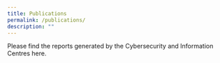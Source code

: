 ```yaml
---
title: Publications
permalink: /publications/
description: ""
---
```

Please find the reports generated by the Cybersecurity and Information Centres here.